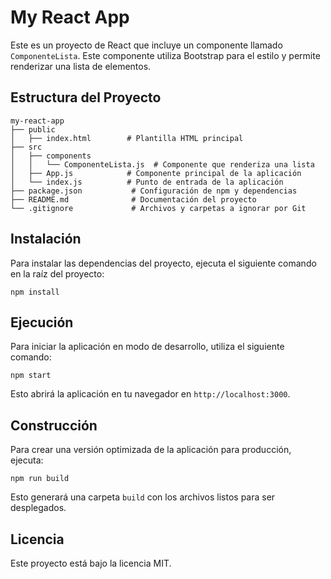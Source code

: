 # My React App

Este es un proyecto de React que incluye un componente llamado `ComponenteLista`. Este componente utiliza Bootstrap para el estilo y permite renderizar una lista de elementos.

## Estructura del Proyecto

```
my-react-app
├── public
│   ├── index.html        # Plantilla HTML principal
├── src
│   ├── components
│   │   └── ComponenteLista.js  # Componente que renderiza una lista
│   ├── App.js            # Componente principal de la aplicación
│   └── index.js          # Punto de entrada de la aplicación
├── package.json           # Configuración de npm y dependencias
├── README.md              # Documentación del proyecto
└── .gitignore             # Archivos y carpetas a ignorar por Git
```

## Instalación

Para instalar las dependencias del proyecto, ejecuta el siguiente comando en la raíz del proyecto:

```
npm install
```

## Ejecución

Para iniciar la aplicación en modo de desarrollo, utiliza el siguiente comando:

```
npm start
```

Esto abrirá la aplicación en tu navegador en `http://localhost:3000`.

## Construcción

Para crear una versión optimizada de la aplicación para producción, ejecuta:

```
npm run build
```

Esto generará una carpeta `build` con los archivos listos para ser desplegados.

## Licencia

Este proyecto está bajo la licencia MIT.